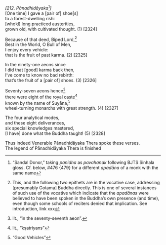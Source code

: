*\[212. Pānadhidāyaka*[^1]*\]*  
\[One time\] I gave a \[pair of\] shoe\[s\]  
to a forest-dwelling rishi  
\[who’d\] long practiced austerities,  
grown old, with cultivated thought. (1) \[2324\]

Because of that deed, Biped Lord,[^2]  
Best in the World, O Bull of Men,  
I enjoy every vehicle:  
that is the fruit of past karma. (2) \[2325\]

In the ninety-one aeons since  
I did that \[good\] karma back then,  
I’ve come to know no bad rebirth:  
that’s the fruit of a \[pair of\] shoes. (3) \[2326\]

Seventy-seven aeons hence[^3]  
there were eight of the royal caste[^4]  
known by the name of Suyāna,[^5]  
wheel-turning monarchs with great strength. (4) \[2327\]

The four analytical modes,  
and these eight deliverances,  
six special knowledges mastered,  
\[I have\] done what the Buddha taught! (5) \[2328\]

Thus indeed Venerable Pānadhidāyaka Thera spoke these verses.  
The legend of Pānadhidāyaka Thera is finished

[^1]: “Sandal Donor,” taking *panidha* as *pavahanak* following BJTS
    Sinhala gloss. Cf. below, \#476 {479} for a different *apadāna* of a
    monk with the same name

[^2]: This, and the following two epithets are in the vocative case,
    addressing \[presumably Gotama\] Buddha directly. This is one of
    several instances of such use of the vocative which indicate that
    the *apadānas* were believed to have been spoken in the Buddha’s own
    presence (and time), even though some schools of reciters denied
    that implication. See introduction, link xxx

[^3]: lit., “in the seventy-seventh aeon”.

[^4]: lit., “kṣatriyans”

[^5]: “Good Vehicles”
